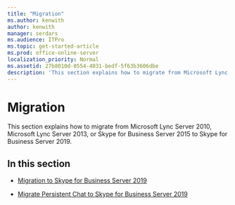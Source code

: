 ```yaml
---
title: "Migration"
ms.author: kenwith
author: kenwith
manager: serdars
ms.audience: ITPro
ms.topic: get-started-article
ms.prod: office-online-server
localization_priority: Normal
ms.assetid: 27b8010d-0554-4031-bedf-5f63b3606dbe
description: 'This section explains how to migrate from Microsoft Lync Server 2010, Microsoft Lync Server 2013, or Skype for Business Server 2015 to Skype for Business Server 2019.'
---
```


# Migration
This section explains how to migrate from Microsoft Lync Server 2010, Microsoft Lync Server 2013, or Skype for Business Server 2015 to Skype for Business Server 2019.
  
## In this section

- [Migration to Skype for Business Server 2019](migration-to-skype-for-business-server-2019/migration-to-skype-for-business-server-2019.md)

- [Migrate Persistent Chat to Skype for Business Server 2019](migration-group-chat/migration-from-group-chat.md)